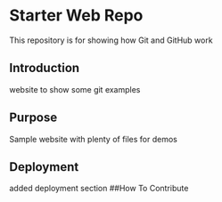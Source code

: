 # Starter Web Repo

This repository is for showing how Git and GitHub work

## Introduction

website to show some git examples
## Purpose

Sample website with plenty of files for demos
## Deployment
added deployment section
##How To Contribute